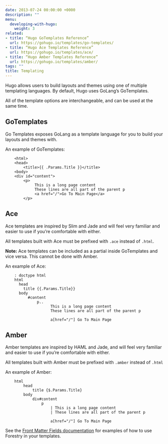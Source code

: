 ```yaml
---
date: 2013-07-24 00:00:00 +0000
description: ""
menu:
  developing-with-hugo:
    weight: 3
related:
- title: “Hugo GoTemplates Reference”
  url: https://gohugo.io/templates/go-templates/
- title: “Hugo Ace Templates Reference”
  url: https://gohugo.io/templates/ace/
- title: “Hugo Amber Templates Reference”
  url: https://gohugo.io/templates/amber/
tags: ""
title: Templating
---
```


Hugo allows users to build layouts and themes using one of multiple templating languages. By default, Hugo uses GoLang’s GoTemplates.

All of the template options are interchangeable, and can be used at the same time.

## GoTemplates
Go Templates exposes GoLang as a template language for you to build your layouts and themes with.

An example of GoTemplates:
```
	<html>
	<head>
	    <title>{{ .Params.Title }}</title>
	<body>
	<div id="content">
	    <p>
	         This is a long page content
	         These lines are all part of the parent p
	         <a href="/">Go To Main Page</a>
	    </p>
```

## Ace
Ace templates are inspired by Slim and Jade and will feel very familiar and easier to use if you’re comfortable with either.

All templates built with Ace must be prefixed with `.ace` instead of `.html`.

**Note:** Ace templates can be included as a partial inside GoTemplates and vice versa. This cannot be done with Amber.

An example of Ace:
```
	: doctype html
	html
	  head
	    title {{.Params.Title}} 
	  body
	      #content
	          p..
	                This is a long page content
	                These lines are all part of the parent p
	
	                a[href="/"] Go To Main Page
```

## Amber
Amber templates are inspired by HAML and Jade, and will feel very familiar and easier to use if you’re comfortable with either.

All templates built with Amber must be prefixed with `.amber` instead of `.html`

An example of Amber:
```
	html
	    head
	        title {$.Params.Title}
	    body
	        div#content
	            p
	                | This is a long page content
	                | These lines are all part of the parent p
	
	                a[href="/"] Go To Main Page
```

See the [Front Matter Fields documentation][1] for examples of how to use Forestry in your templates.

[1]: /docs/site-configuration/front-matter-templates#field-types
